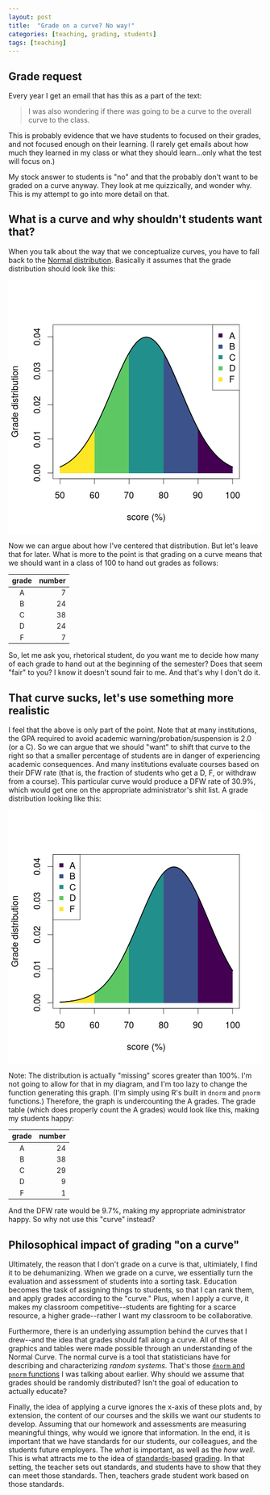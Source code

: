 ```yaml
---
layout: post
title:  "Grade on a curve? No way!"
categories: [teaching, grading, students]
tags: [teaching]
---
```



## Grade request

Every year I get an email that has this as a part of the text:

> I was also wondering if there was going to be a curve to the overall curve to the class.

This is probably evidence that we have students to focused on their grades, and not focused enough on their learning.  (I rarely get emails about how much they learned in my class or what they should learn...only what the test will focus on.)  

My stock answer to students is "no" and that the probably don't want to be graded on a curve anyway.  They look at me quizzically, and wonder why.  This is my attempt to go into more detail on that.

## What is a curve and why shouldn't students want that?

When you talk about the way that we conceptualize curves, you have to fall back to the [Normal distribution](https://en.wikipedia.org/wiki/Normal_distribution).  Basically it assumes that the grade distribution should look like this:

<img src="/figure/2020-05-02-gradeOnCurveunnamed-chunk-2-1.png" title="plot of chunk unnamed-chunk-2" alt="plot of chunk unnamed-chunk-2" style="display: block; margin: auto;" />

Now we can argue about how I've centered that distribution.  But let's leave that for later.  What is more to the point is that grading on a curve means that we should want in a class of 100 to hand out grades as follows:

<table class="table table-striped" style="width: auto !important; margin-left: auto; margin-right: auto;">
 <thead>
  <tr>
   <th style="text-align:center;"> grade </th>
   <th style="text-align:right;"> number </th>
  </tr>
 </thead>
<tbody>
  <tr>
   <td style="text-align:center;"> A </td>
   <td style="text-align:right;"> 7 </td>
  </tr>
  <tr>
   <td style="text-align:center;"> B </td>
   <td style="text-align:right;"> 24 </td>
  </tr>
  <tr>
   <td style="text-align:center;"> C </td>
   <td style="text-align:right;"> 38 </td>
  </tr>
  <tr>
   <td style="text-align:center;"> D </td>
   <td style="text-align:right;"> 24 </td>
  </tr>
  <tr>
   <td style="text-align:center;"> F </td>
   <td style="text-align:right;"> 7 </td>
  </tr>
</tbody>
</table>

So, let me ask you, rhetorical student, do you want me to decide how many of each grade to hand out at the beginning of the semester?  Does that seem "fair" to you?  I know it doesn't sound fair to me.  And that's why I don't do it.

## That curve sucks, let's use something more realistic

I feel that the above is only part of the point.  Note that at many institutions, the GPA required to avoid academic warning/probation/suspension is 2.0 (or a C).  So we can argue that we should "want" to shift that curve to the right so that a smaller percentage of students are in danger of experiencing academic consequences. And many institutions evaluate courses based on their DFW rate (that is, the fraction of students who get a D, F, or withdraw from a course).  This particular curve would produce a DFW rate of 30.9%, which would get one on the appropriate administrator's shit list.  A grade distribution looking like this:

<img src="/figure/2020-05-02-gradeOnCurveunnamed-chunk-4-1.png" title="plot of chunk unnamed-chunk-4" alt="plot of chunk unnamed-chunk-4" style="display: block; margin: auto;" />

Note: The distribution is actually "missing" scores greater than 100%.  I'm not going to allow for that in my diagram, and I'm too lazy to change the function generating this graph.  (I'm simply using R's built in `dnorm` and `pnorm` functions.)  Therefore, the graph is undercounting the A grades.  The grade table (which does properly count the A grades) would look like this, making my students happy:

<table class="table table-striped" style="width: auto !important; margin-left: auto; margin-right: auto;">
 <thead>
  <tr>
   <th style="text-align:center;"> grade </th>
   <th style="text-align:right;"> number </th>
  </tr>
 </thead>
<tbody>
  <tr>
   <td style="text-align:center;"> A </td>
   <td style="text-align:right;"> 24 </td>
  </tr>
  <tr>
   <td style="text-align:center;"> B </td>
   <td style="text-align:right;"> 38 </td>
  </tr>
  <tr>
   <td style="text-align:center;"> C </td>
   <td style="text-align:right;"> 29 </td>
  </tr>
  <tr>
   <td style="text-align:center;"> D </td>
   <td style="text-align:right;"> 9 </td>
  </tr>
  <tr>
   <td style="text-align:center;"> F </td>
   <td style="text-align:right;"> 1 </td>
  </tr>
</tbody>
</table>

And the DFW rate would be 9.7%, making my appropriate administrator happy.  So why not use this "curve" instead?

## Philosophical impact of grading "on a curve"

Ultimately, the reason that I don't grade on a curve is that, ultimiately, I find it to be dehumanizing.  When we grade on a curve, we essentially turn the evaluation and assessment of students into a sorting task.  Education becomes the task of assigning things to students, so that I can rank them, and apply grades according to the "curve."  Plus, when I apply a curve, it makes my classroom competitive--students are fighting for a scarce resource, a higher grade--rather I want my classroom to be collaborative.  

Furthermore, there is an underlying assumption behind the curves that I drew--and the idea that grades should fall along a curve.  All of these graphics and tables were made possible through an understanding of the Normal Curve.  The normal curve is a tool that statisticians have for describing and characterizing _random systems_.  That's those [`dnorm` and `pnorm` functions](https://stat.ethz.ch/R-manual/R-devel/library/stats/html/Normal.html) I was talking about earlier.  Why should we assume that grades should be randomly distributed?  Isn't the goal of education to actually educate?  

Finally, the idea of applying a curve ignores the x-axis of these plots and, by extension, the content of our courses and the skills we want our students to develop.  Assuming that our homework and assessments are measuring meaningful things, why would we ignore that information.  In the end, it is important that we have standards for our students, our colleagues, and the students future employers.  The *what* is important, as well as the *how well*.  This is what attracts me to the idea of [standards-based](https://arundquist.wordpress.com/2013/07/23/sbg-thoughts-after-aapt/) [grading](https://www.per-central.org/items/detail.cfm?ID=11815).  In that setting, the teacher sets out standards, and students have to show that they can meet those standards.  Then, teachers grade student work based on those standards.  

